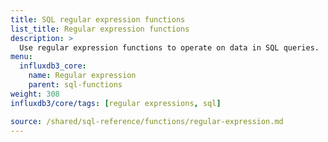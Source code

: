 ```yaml
---
title: SQL regular expression functions
list_title: Regular expression functions
description: >
  Use regular expression functions to operate on data in SQL queries.
menu:
  influxdb3_core:
    name: Regular expression
    parent: sql-functions    
weight: 308
influxdb3/core/tags: [regular expressions, sql]

source: /shared/sql-reference/functions/regular-expression.md
---
```


<!-- 
The content of this page is at /content/shared/sql-reference/functions/regular-expression.md
-->